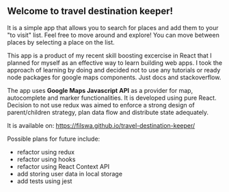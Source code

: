## Welcome to travel destination keeper!

It is a simple app that allows you to search for places and add them to your "to visit" list. Feel free to move around and explore! You can move between places by selecting a place on the list.

This app is a product of my recent skill boosting excercise in React that I planned for myself as an effective way to learn building web apps. I took the approach of learning by doing and decided not to use any tutorials or ready node packages for google maps components. Just docs and stackoverflow.

The app uses **Google Maps Javascript API** as a provider for map, autocomplete and marker functionalities. It is developed using pure React. Decision to not use redux was aimed to enforce a strong design of parent/children strategy, plan data flow and distribute state adequately.

It is available on: https://filswa.github.io/travel-destination-keeper/

Possible plans for future include:
- refactor using redux
- refactor using hooks
- refactor using React Context API
- add storing user data in local storage
- add tests using jest
